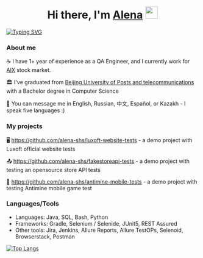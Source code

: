 <h1 align="center">Hi there, I'm <a href="https://www.linkedin.com/in/alena-gs/" target="_blank">Alena</a> 
<img src="https://github.com/blackcater/blackcater/raw/main/images/Hi.gif" width="32" height="32"/></h1>
<a align="center" href="https://git.io/typing-svg"><img src="https://readme-typing-svg.herokuapp.com?font=Fira+Code&pause=1000&color=AB75BD&width=435&lines=QA+Automation;Quality+Assurance+Engineer;Mobile+testing;Web+testing;API+testing" alt="Typing SVG" /></a>


### About me
:coffee: I have 1+ year of experience as a QA Engineer, and I currently work for [AIX](https://aix.kz/) stock market.

:classical_building: I've graduated from [Beijing University of Posts and telecommunications](https://www.bupt.edu.cn/#) with a Bachelor degree in Computer Science

💬 You can message me in English, Russian, 中文, Español, or Kazakh - I speak five languages :)


### My projects
:desktop_computer: https://github.com/alena-shs/luxoft-website-tests - a demo project with Luxoft official website tests

:outbox_tray: https://github.com/alena-shs/fakestoreapi-tests - a demo project with testing an opensource store API tests

:iphone: https://github.com/alena-shs/antimine-mobile-tests - a demo project with testing Antimine mobile game test


### Languages/Tools
+ Languages: Java, SQL, Bash, Python
+ Frameworks: Gradle, Selenium / Selenide, JUnit5, REST Assured
+ Other tools: Jira, Jenkins, Allure Reports, Allure TestOPs, Selenoid, Browserstack, Postman

[![Top Langs](https://github-readme-stats.vercel.app/api/top-langs/?username=alena-shs&layout=compact)](https://github.com/anuraghazra/github-readme-stats)
